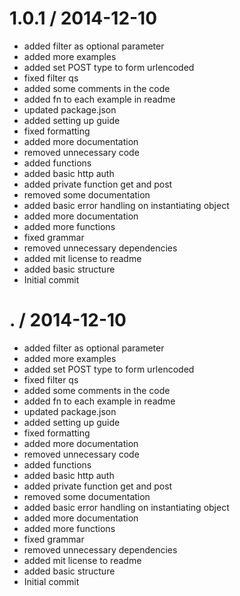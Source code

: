 
1.0.1 / 2014-12-10
==================

 * added filter as optional parameter
 * added more examples
 * added set POST type to form urlencoded
 * fixed filter qs
 * added some comments in the code
 * added fn to each example in readme
 * updated package.json
 * added setting up guide
 * fixed formatting
 * added more documentation
 * removed unnecessary code
 * added functions
 * added basic http auth
 * added private function get and post
 * removed some documentation
 * added basic error handling on instantiating object
 * added more documentation
 * added more functions
 * fixed grammar
 * removed unnecessary dependencies
 * added mit license to readme
 * added basic structure
 * Initial commit

. / 2014-12-10
==================

 * added filter as optional parameter
 * added more examples
 * added set POST type to form urlencoded
 * fixed filter qs
 * added some comments in the code
 * added fn to each example in readme
 * updated package.json
 * added setting up guide
 * fixed formatting
 * added more documentation
 * removed unnecessary code
 * added functions
 * added basic http auth
 * added private function get and post
 * removed some documentation
 * added basic error handling on instantiating object
 * added more documentation
 * added more functions
 * fixed grammar
 * removed unnecessary dependencies
 * added mit license to readme
 * added basic structure
 * Initial commit
